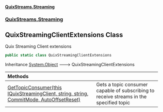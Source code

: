 #### [QuixStreams.Streaming](index.md 'index')
### [QuixStreams.Streaming](QuixStreams.Streaming.md 'QuixStreams.Streaming')

## QuixStreamingClientExtensions Class

Quix Streaming Client extensions

```csharp
public static class QuixStreamingClientExtensions
```

Inheritance [System.Object](https://docs.microsoft.com/en-us/dotnet/api/System.Object 'System.Object') &#129106; QuixStreamingClientExtensions

| Methods | |
| :--- | :--- |
| [GetTopicConsumer(this IQuixStreamingClient, string, string, CommitMode, AutoOffsetReset)](QuixStreamingClientExtensions.GetTopicConsumer(thisIQuixStreamingClient,string,string,CommitMode,AutoOffsetReset).md 'QuixStreams.Streaming.QuixStreamingClientExtensions.GetTopicConsumer(this QuixStreams.Streaming.IQuixStreamingClient, string, string, QuixStreams.Streaming.Models.CommitMode, QuixStreams.Telemetry.Kafka.AutoOffsetReset)') | Gets a topic consumer capable of subscribing to receive streams in the specified topic |
